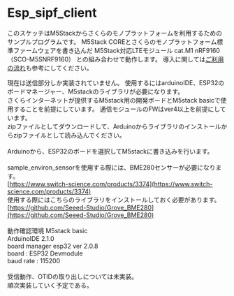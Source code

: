 # Esp_sipf_client

このスケッチはM5Stackからさくらのモノプラットフォームを利用するためのサンプルプログラムです。
M5Stack COREとさくらのモノプラットフォーム標準ファームウェアを書き込んだ M5Stack対応LTEモジュール cat.M1 nRF9160（SCO-M5SNRF9160） との組み合わせで動作します。
導入に関しては[ご利用の流れ](https://manual.sakura.ad.jp/cloud/iotpf-beta/getting-started/gs-scom5snrf9160-beta.html)も参考にしてください。

現在は送信部分しか実装されていません。
使用するにはarduinoIDE、ESP32のボードマネージャー、M5stackのライブラリが必要になります。<br>
さくらインターネットが提供するM5stack用の開発ボードとM5stack basicで使用することを前提にしています。
通信モジュールのFWはver4以上を前提にしています。
<br>
zipファイルとしてダウンロードして、Arduinoからライブラリのインストールからzipファイルとして読み込んでください。<br>
<br>
Arduinoから、ESP32のボードを選択してM5stackに書き込みを行います。<br>
<br>
sample_environ_sensorを使用する際には、BME280センサーが必要になります。<br>
[https://www.switch-science.com/products/3374](https://www.switch-science.com/products/3374)<br>
使用する際にはこちらのライブラリをインストールしておく必要があります。<br>
[https://github.com/Seeed-Studio/Grove_BME280](https://github.com/Seeed-Studio/Grove_BME280)<br>
<br>
動作確認環境
M5stack basic<br>
ArduinoIDE 2.1.0<br>
board manager esp32 ver 2.0.8<br>
board : ESP32 Devmodule<br>
baud rate : 115200<br>
<br>
受信動作、OTIDの取り出しについては未実装。<br>
順次実装していく予定である。
